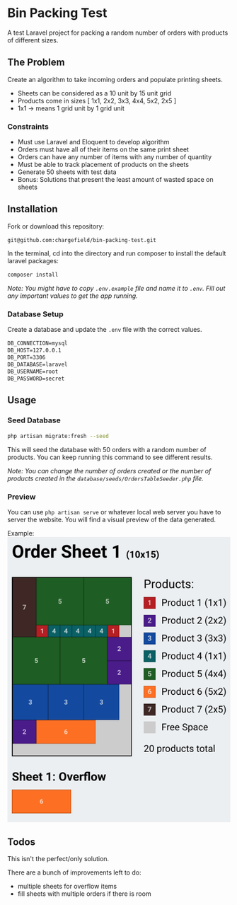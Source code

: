 # Bin Packing Test

A test Laravel project for packing a random number of orders with products of different sizes.

## The Problem

Create an algorithm to take incoming orders and populate printing sheets.

-   Sheets can be considered as a 10 unit by 15 unit grid
-   Products come in sizes [ 1x1, 2x2, 3x3, 4x4, 5x2, 2x5 ]
-   1x1 -> means 1 grid unit by 1 grid unit

### Constraints

-   Must use Laravel and Eloquent to develop algorithm
-   Orders must have all of their items on the same print sheet
-   Orders can have any number of items with any number of quantity
-   Must be able to track placement of products on the sheets
-   Generate 50 sheets with test data
-   Bonus: Solutions that present the least amount of wasted space on sheets

## Installation

Fork or download this repository:

```
git@github.com:chargefield/bin-packing-test.git
```

In the terminal, cd into the directory and run composer to install the default laravel packages:

```bash
composer install
```

_Note: You might have to copy `.env.example` file and name it to `.env`. Fill out any important values to get the app running._

### Database Setup

Create a database and update the `.env` file with the correct values.

```
DB_CONNECTION=mysql
DB_HOST=127.0.0.1
DB_PORT=3306
DB_DATABASE=laravel
DB_USERNAME=root
DB_PASSWORD=secret
```

## Usage

### Seed Database

```bash
php artisan migrate:fresh --seed
```

This will seed the database with 50 orders with a random number of products. You can keep running this command to see different results.

_Note: You can change the number of orders created or the number of products created in the `database/seeds/OrdersTableSeeder.php` file._

### Preview

You can use `php artisan serve` or whatever local web server you have to server the website. You will find a visual preview of the data generated.

Example:
![Screenshot](https://github.com/chargefield/bin-packing-test/blob/master/screenshot.png?raw=true)

## Todos

This isn't the perfect/only solution.

There are a bunch of improvements left to do:

-   multiple sheets for overflow items
-   fill sheets with multiple orders if there is room
